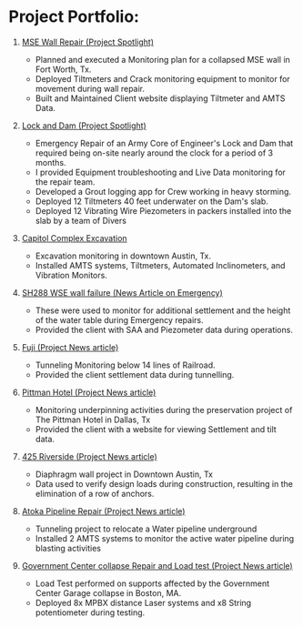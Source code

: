 #  Project Portfolio:

1. [MSE Wall Repair (Project Spotlight)](https://www.geo-instruments.com/mse-wall-repair/)
    - Planned and executed a Monitoring plan for a collapsed MSE wall in Fort Worth, Tx.
    - Deployed Tiltmeters and Crack monitoring equipment to monitor for movement during wall repair.
    - Built and Maintained Client website displaying Tiltmeter and AMTS Data.

1. [Lock and Dam (Project Spotlight)](http://www.massman.net/project/columbia-lock-dam-emergency-repairs)
    - Emergency Repair of an Army Core of Engineer's Lock and Dam that required being on-site nearly around the clock for a period of 3 months.
    - I provided Equipment troubleshooting and Live Data monitoring for the repair team.
    - Developed a Grout logging app for Crew working in heavy storming.
    - Deployed 12 Tiltmeters 40 feet underwater on the Dam's slab.
    - Deployed 12 Vibrating Wire Piezometers in packers installed into the slab by a team of Divers

1. [Capitol Complex Excavation](https://www.tfc-ccp.org/)
    - Excavation monitoring in downtown Austin, Tx.
    - Installed AMTS systems, Tiltmeters, Automated Inclinometers, and Vibration Monitors.

1. [SH288 WSE wall failure (News Article on Emergency)](https://abc13.com/sh-288-pavement-failure-safety-purposes-structural-damage/10527940/)
    - These were used to monitor for additional settlement and the height of the water table during Emergency repairs.
    - Provided the client with SAA and Piezometer data during operations.

1. [Fuji (Project News article)](https://www.nola.com/news/business/article_a9e05f91-a734-5bd1-8d05-587258f6a3c0.html)
    - Tunneling Monitoring below 14 lines of Railroad.
    - Provided the client settlement data during tunnelling.

1. [Pittman Hotel (Project News article)](https://www.dmagazine.com/commercial-real-estate/2020/06/first-look-the-kimpton-pittman-hotel-in-deep-ellum/)
    - Monitoring underpinning activities during the preservation project of The Pittman Hotel in Dallas, Tx
    - Provided the client with a website for viewing Settlement and tilt data.

1. [425 Riverside (Project News article)](https://www.realcomm.com/news/1045/1/river-south-austin-introducing-the-smart-building)
    - Diaphragm wall project in Downtown Austin, Tx
    - Data used to verify design loads during construction, resulting in the elimination of a row of anchors.

1. [Atoka Pipeline Repair (Project News article)](https://tunnelingonline.com/crossing-the-canadian-river/?oly_enc_id=9796A6381467B9S)
    - Tunneling project to relocate a Water pipeline underground
    - Installed 2 AMTS systems to monitor the active water pipeline during blasting activities

1. [Government Center collapse Repair and Load test (Project News article)](https://www.wcvb.com/article/mbta-green-line-service-suspended-government-center-garage/40399135)
    - Load Test performed on supports affected by the Government Center Garage collapse in Boston, MA.
    - Deployed 8x MPBX distance Laser systems and x8 String potentiometer during testing.
